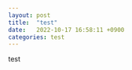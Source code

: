 ```yaml
---
layout: post
title:  "test"
date:   2022-10-17 16:58:11 +0900
categories: test
---
```

test 


[jekyll-docs]: https://jekyllrb.com/docs/home
[jekyll-gh]:   https://github.com/jekyll/jekyll
[jekyll-talk]: https://talk.jekyllrb.com/
